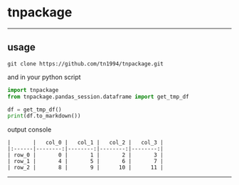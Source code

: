 # tnpackage

---

## usage

```shell script
git clone https://github.com/tn1994/tnpackage.git 
```

and in your python script

```python
import tnpackage
from tnpackage.pandas_session.dataframe import get_tmp_df

df = get_tmp_df()
print(df.to_markdown())
```

output console

```shell script
|       |   col_0 |   col_1 |   col_2 |   col_3 |
|:------|--------:|--------:|--------:|--------:|
| row_0 |       0 |       1 |       2 |       3 |
| row_1 |       4 |       5 |       6 |       7 |
| row_2 |       8 |       9 |      10 |      11 |
```

---